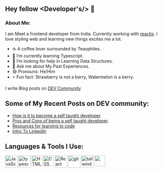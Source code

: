 ## Hey fellow <Developer's/> 👋

### About Me:

I am Meet a frontend developer from India. Currently working with [reactjs](https://reactjs.org/). I love styling web and learning new things excites me a lot.

- ☕ A coffee lover surrounded by Teaophiles.
- 🌱 I’m currently learning Typescript.
- 🤔 I’m looking for help in Learning Data Structures.
- 💬 Ask me about My Past Experiences.
- 😄 Pronouns: He/Him
- ⚡ Fun fact: Strawberry is not a berry, Watermelon is a berry.

I write Blog posts on [DEV Community](https://dev.to/meetbhalodiya)

## Some of My Recent Posts on DEV community:

- [How is it to become a self taught developer](https://dev.to/meetbhalodiya/how-is-it-to-become-a-self-taught-developer-of6).
- [Pros and Cons of being a self taught developer](https://dev.to/meetbhalodiya/is-it-good-to-be-a-self-taught-developer--5dpe).
- [Resources for learning to code](https://dev.to/meetbhalodiya/resources-for-learning-to-code-5257)
- [Intro To LinkedIn](https://dev.to/meetbhalodiya/tell-who-you-are-what-you-do-2e7b)

## Languages & Tools I Use:

<a
				href='https://developer.mozilla.org/en-US/docs/Web/JavaScript'
				target='_blank'
			>
				<img
					align='left'
					alt='JavaScript'
					height='40px'
					src='https://user-images.githubusercontent.com/82386196/182672977-31a2eb3e-6a41-4abc-97f7-b9a9b9b6012b.svg'
				/>
			</a>
			<a href='https://www.typescriptlang.org/' target='_blank'>
				<img
					align='left'
					alt='typescript'
					height='40px'
					src='https://user-images.githubusercontent.com/82386196/190183530-47f75701-5df3-4f04-9e6a-8ee58f974f19.png'
				/>
			</a>
			<a
				href='https://developer.mozilla.org/en-US/docs/Glossary/HTML5'
				target='_blank'
			>
				<img
					align='left'
					alt='HTML'
					height='35px'
					src='https://user-images.githubusercontent.com/82386196/182662461-f70aa8d5-9c74-4ed7-ae5d-5b60bf08c076.png'
				/>
			</a>
			<a
				href='https://developer.mozilla.org/en-US/docs/Web/CSS'
				target='_blank'
			>
				<img
					align='left'
					alt='CSS'
					height='35px'
					src='https://user-images.githubusercontent.com/82386196/182673305-b358a57a-c76d-4323-a148-7a68e09f4ab4.png'
				/>
			</a>
			<a href='https://reactjs.org/' target='_blank'>
				<img
					align='left'
					alt='React'
					height='40px'
					src='https://user-images.githubusercontent.com/82386196/182673553-fdc9a035-43b0-4dc8-bfe9-4452b1583e7d.svg'
				/>
			</a>
			<a href='https://git-scm.com/' target='_blank'>
				<img
					align='left'
					alt='git'
					height='40px'
					src='https://user-images.githubusercontent.com/82386196/182673620-a4b6216e-ecc9-47fe-892b-c0d1883f69cd.svg'
				/>
			</a>
			<a href='https://tailwindcss.com/' target='_blank'>
				<img
					align='left'
					alt='tailwind'
					height='40px'
					src='https://user-images.githubusercontent.com/82386196/190179133-34d325a9-92a4-437a-89f3-25eb01039865.png'
				/>
			</a>
			<a href='https://mui.com/' target='_blank'>
				<img
					align='left'
					alt=''
					height='35px'
					src='https://user-images.githubusercontent.com/82386196/190182938-3680085a-8888-46a0-9296-115bc5fb22e9.png'
				/>
			</a>
<!-- <a href="https://mui.com/" target="_blank"><img align="left" alt="Material-ui" height='40px' src="https://user-images.githubusercontent.com/82386196/182674563-54449596-187a-4834-b690-ac74f3a293a6.png" /></a> -->

